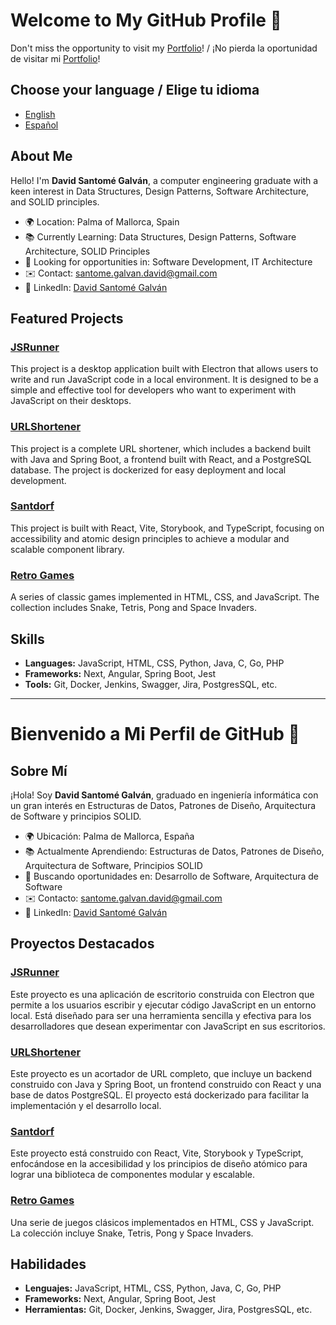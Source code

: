 # Welcome to My GitHub Profile 👋

Don't miss the opportunity to visit my [Portfolio](https://github.com/SGDavid2719/Portfolio)! / ¡No pierda la oportunidad de visitar mi [Portfolio](https://github.com/SGDavid2719/Portfolio)!

## Choose your language / Elige tu idioma

- [English](#about-me)
- [Español](#sobre-mí)

## About Me

Hello! I'm **David Santomé Galván**, a computer engineering graduate with a keen interest in Data Structures, Design Patterns, Software Architecture, and SOLID principles.

- 🌍 Location: Palma of Mallorca, Spain
- 📚 Currently Learning: Data Structures, Design Patterns, Software Architecture, SOLID Principles
- 💼 Looking for opportunities in: Software Development, IT Architecture
- ✉️ Contact: [santome.galvan.david@gmail.com](mailto:santome.galvan.david@gmail.com)
- 📄 LinkedIn: [David Santomé Galván](https://www.linkedin.com/in/david-santom%C3%A9-galv%C3%A1n-8815021b8/)

## Featured Projects

### [JSRunner](https://github.com/SGDavid2719/JSRunner)

This project is a desktop application built with Electron that allows users to write and run JavaScript code in a local environment. It is designed to be a simple and effective tool for developers who want to experiment with JavaScript on their desktops.

### [URLShortener](https://github.com/SGDavid2719/URLShortener)

This project is a complete URL shortener, which includes a backend built with Java and Spring Boot, a frontend built with React, and a PostgreSQL database. The project is dockerized for easy deployment and local development.

### [Santdorf](https://github.com/SGDavid2719/Santdorf)

This project is built with React, Vite, Storybook, and TypeScript, focusing on accessibility and atomic design principles to achieve a modular and scalable component library.

### [Retro Games](https://github.com/SGDavid2719/Retro-Games)

A series of classic games implemented in HTML, CSS, and JavaScript. The collection includes Snake, Tetris, Pong and Space Invaders.

## Skills

- **Languages:** JavaScript, HTML, CSS, Python, Java, C, Go, PHP
- **Frameworks:** Next, Angular, Spring Boot, Jest
- **Tools:** Git, Docker, Jenkins, Swagger, Jira, PostgresSQL, etc.

---

# Bienvenido a Mi Perfil de GitHub 👋

## Sobre Mí

¡Hola! Soy **David Santomé Galván**, graduado en ingeniería informática con un gran interés en Estructuras de Datos, Patrones de Diseño, Arquitectura de Software y principios SOLID.

- 🌍 Ubicación: Palma de Mallorca, España
- 📚 Actualmente Aprendiendo: Estructuras de Datos, Patrones de Diseño, Arquitectura de Software, Principios SOLID
- 💼 Buscando oportunidades en: Desarrollo de Software, Arquitectura de Software
- ✉️ Contacto: [santome.galvan.david@gmail.com](mailto:santome.galvan.david@gmail.com)
- 📄 LinkedIn: [David Santomé Galván](https://www.linkedin.com/in/david-santom%C3%A9-galv%C3%A1n-8815021b8/)

## Proyectos Destacados

### [JSRunner](https://github.com/SGDavid2719/JSRunner)

Este proyecto es una aplicación de escritorio construida con Electron que permite a los usuarios escribir y ejecutar código JavaScript en un entorno local. Está diseñado para ser una herramienta sencilla y efectiva para los desarrolladores que desean experimentar con JavaScript en sus escritorios.

### [URLShortener](https://github.com/SGDavid2719/URLShortener)

Este proyecto es un acortador de URL completo, que incluye un backend construido con Java y Spring Boot, un frontend construido con React y una base de datos PostgreSQL. El proyecto está dockerizado para facilitar la implementación y el desarrollo local.

### [Santdorf](https://github.com/SGDavid2719/Santdorf)

Este proyecto está construido con React, Vite, Storybook y TypeScript, enfocándose en la accesibilidad y los principios de diseño atómico para lograr una biblioteca de componentes modular y escalable.

### [Retro Games](https://github.com/SGDavid2719/Retro-Games)

Una serie de juegos clásicos implementados en HTML, CSS y JavaScript. La colección incluye Snake, Tetris, Pong y Space Invaders.

## Habilidades

- **Lenguajes:** JavaScript, HTML, CSS, Python, Java, C, Go, PHP
- **Frameworks:** Next, Angular, Spring Boot, Jest
- **Herramientas:** Git, Docker, Jenkins, Swagger, Jira, PostgresSQL, etc.
